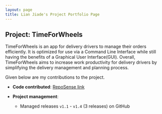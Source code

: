 ```yaml
---
layout: page
title: Lian Jiade's Project Portfolio Page
---
```


## Project: TimeForWheels

TimeForWheels is an app for delivery drivers to manage their orders efficiently. It is optimized
for use via a Command Line Interface while still having the benefits of a Graphical User
Interface(GUI). Overall, TimeForWheels aims to increase work productivity for delivery drivers
by simplifying the delivery management and planning process.

Given below are my contributions to the project.


* **Code contributed**: [RepoSense link]()

* **Project management**:
  * Managed releases `v1.1` - `v1.4` (3 releases) on GitHub


